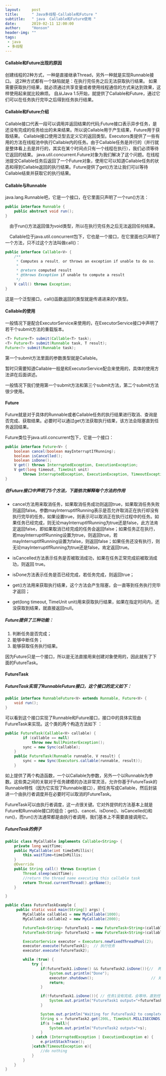 ```yaml
---
layout:     post
title:      " Java多线程-Callable和Future "
subtitle:   " java  Callable和Future使用 "
date:       2019-02-11 12:00:00
author:     "Honson"
header-img: ""
tags:
 - java
 - 多线程
---
```


#### Callable和Future出现的原因
创建线程的2种方式，一种是直接继承Thread，另外一种就是实现Runnable接口。
这2种方式都有一个缺陷就是：在执行完任务之后无法获取执行结果。
如果需要获取执行结果，就必须通过共享变量或者使用线程通信的方式来达到效果，这样使用起来就比较麻烦。
自从Java 1.5开始，就提供了Callable和Future，通过它们可以在任务执行完毕之后得到任务执行结果。
#### Callable和Future介绍
Callable接口代表一段可以调用并返回结果的代码;Future接口表示异步任务，是还没有完成的任务给出的未来结果。所以说Callable用于产生结果，Future用于获取结果。
Callable接口使用泛型去定义它的返回类型。Executors类提供了一些有用的方法在线程池中执行Callable内的任务。由于Callable任务是并行的（并行就是整体看上去是并行的，其实在某个时间点只有一个线程在执行），我们必须等待它返回的结果。
java.util.concurrent.Future对象为我们解决了这个问题。在线程池提交Callable任务后返回了一个Future对象，使用它可以知道Callable任务的状态和得到Callable返回的执行结果。Future提供了get()方法让我们可以等待Callable结束并获取它的执行结果。
#### Callable与Runnable
java.lang.Runnable吧，它是一个接口，在它里面只声明了一个run()方法：

```java
public interface Runnable {
    public abstract void run();
}
```
　由于run()方法返回值为void类型，所以在执行完任务之后无法返回任何结果。

　Callable位于java.util.concurrent包下，它也是一个接口，在它里面也只声明了一个方法，只不过这个方法叫做call()：

```java
public interface Callable<V> {
    /**
     * Computes a result, or throws an exception if unable to do so.
     *
     * @return computed result
     * @throws Exception if unable to compute a result
     */
    V call() throws Exception;
}
```
这是一个泛型接口，call()函数返回的类型就是传递进来的V类型。

#### Callable的使用
一般情况下是配合ExecutorService来使用的，在ExecutorService接口中声明了若干个submit方法的重载版本。
```java
<T> Future<T> submit(Callable<T> task);
<T> Future<T> submit(Runnable task, T result);
Future<?> submit(Runnable task);
```
第一个submit方法里面的参数类型就是Callable。

暂时只需要知道Callable一般是和ExecutorService配合来使用的，具体的使用方法讲在后面讲述。

一般情况下我们使用第一个submit方法和第三个submit方法，第二个submit方法很少使用。
#### Future
Future就是对于具体的Runnable或者Callable任务的执行结果进行取消、查询是否完成、获取结果。必要时可以通过get方法获取执行结果，该方法会阻塞直到任务返回结果。

Future类位于java.util.concurrent包下，它是一个接口：

```java
public interface Future<V> {
    boolean cancel(boolean mayInterruptIfRunning);
    boolean isCancelled();
    boolean isDone();
    V get() throws InterruptedException, ExecutionException;
    V get(long timeout, TimeUnit unit)
        throws InterruptedException, ExecutionException, TimeoutException;
}
```
##### 在Future接口中声明了5个方法，下面依次解释每个方法的作用
* cancel方法用来取消任务，如果取消任务成功则返回true，如果取消任务失败则返回false。参数mayInterruptIfRunning表示是否允许取消正在执行却没有执行完毕的任务，如果设置true，则表示可以取消正在执行过程中的任务。如果任务已经完成，则无论mayInterruptIfRunning为true还是false，此方法肯定返回false，即如果取消已经完成的任务会返回false；如果任务正在执行，若mayInterruptIfRunning设置为true，则返回true，若mayInterruptIfRunning设置为false，则返回false；如果任务还没有执行，则无论mayInterruptIfRunning为true还是false，肯定返回true。

* isCancelled方法表示任务是否被取消成功，如果在任务正常完成前被取消成功，则返回 true。

* isDone方法表示任务是否已经完成，若任务完成，则返回true；

* get()方法用来获取执行结果，这个方法会产生阻塞，会一直等到任务执行完毕才返回；

* get(long timeout, TimeUnit unit)用来获取执行结果，如果在指定时间内，还没获取到结果，就直接返回null。

##### Future提供了三种功能：
1. 判断任务是否完成；
2. 能够中断任务；
3. 能够获取任务执行结果。

 因为Future只是一个接口，所以是无法直接用来创建对象使用的，因此就有了下面的FutureTask。

 #### FutureTask
 ##### FutureTask实现了RunnableFuture接口，这个接口的定义如下：

```java
public interface RunnableFuture<V> extends Runnable, Future<V> {
    void run();
}
```
可以看到这个接口实现了Runnable和Future接口，接口中的具体实现由FutureTask来实现。这个类的两个构造方法如下 ：

```java
public FutureTask(Callable<V> callable) {
        if (callable == null)
            throw new NullPointerException();
        sync = new Sync(callable);
    }
    public FutureTask(Runnable runnable, V result) {
        sync = new Sync(Executors.callable(runnable, result));
    }
```
如上提供了两个构造函数，一个以Callable为参数，另外一个以Runnable为参数。这些类之间的关联对于任务建模的办法非常灵活，允许你基于FutureTask的Runnable特性（因为它实现了Runnable接口），把任务写成Callable，然后封装进一个由执行者调度并在必要时可以取消的FutureTask。

FutureTask可以由执行者调度，这一点很关键。它对外提供的方法基本上就是Future和Runnable接口的组合：get()、cancel、isDone()、isCancelled()和run()，而run()方法通常都是由执行者调用，我们基本上不需要直接调用它。

##### FutureTask的例子

```java
public class MyCallable implements Callable<String> {
    private long waitTime;
    public MyCallable(int timeInMillis){
        this.waitTime=timeInMillis;
    }
    @Override
    public String call() throws Exception {
        Thread.sleep(waitTime);
        //return the thread name executing this callable task
        return Thread.currentThread().getName();
    }

}
```

```java
public class FutureTaskExample {
     public static void main(String[] args) {
        MyCallable callable1 = new MyCallable(1000);                       // 要执行的任务
        MyCallable callable2 = new MyCallable(2000);

        FutureTask<String> futureTask1 = new FutureTask<String>(callable1);// 将Callable写的任务封装到一个由执行者调度的FutureTask对象
        FutureTask<String> futureTask2 = new FutureTask<String>(callable2);

        ExecutorService executor = Executors.newFixedThreadPool(2);        // 创建线程池并返回ExecutorService实例
        executor.execute(futureTask1);  // 执行任务
        executor.execute(futureTask2);

        while (true) {
            try {
                if(futureTask1.isDone() && futureTask2.isDone()){//  两个任务都完成
                    System.out.println("Done");
                    executor.shutdown();                          // 关闭线程池和服务
                    return;
                }

                if(!futureTask1.isDone()){ // 任务1没有完成，会等待，直到任务完成
                    System.out.println("FutureTask1 output="+futureTask1.get());
                }

                System.out.println("Waiting for FutureTask2 to complete");
                String s = futureTask2.get(200L, TimeUnit.MILLISECONDS);
                if(s !=null){
                    System.out.println("FutureTask2 output="+s);
                }
            } catch (InterruptedException | ExecutionException e) {
                e.printStackTrace();
            }catch(TimeoutException e){
                //do nothing
            }
        }
    }
}
```
